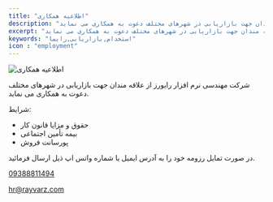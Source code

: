 ```yaml
---
title: "اطلاعیه همکاری"
description: "شرکت مهندسی نرم افزار رایورز از علاقه مندان جهت بازاریابی در شهرهای مختلف دعوت به همکاری می نماید"
excerpt: "شرکت مهندسی نرم افزار رایورز از علاقه مندان جهت بازاریابی در شهرهای مختلف دعوت به همکاری می نماید."
keywords: "استخدام,بازاریابی,رایما"
icon : "employment"
---
```


![اطلاعیه همکاری](./آگهی-استخدام.png)


شرکت مهندسی نرم افزار رایورز از علاقه مندان جهت بازاریابی در شهرهای مختلف دعوت به همکاری می نماید.


شرایط:
- حقوق و مزایا قانون کار
- بیمه تأمین اجتماعی
- پورسانت فروش


در صورت تمایل رزومه خود را به آدرس ایمیل یا شماره واتس اپ ذیل ارسال فرمائید.


[09388811494](tel:09388811494)

[hr@rayvarz.com](mailto:hr@rayvarz.com)